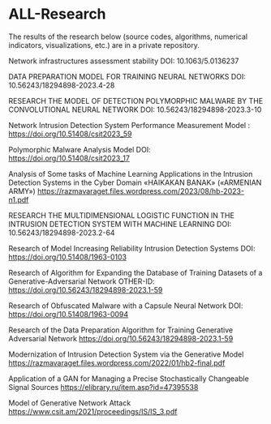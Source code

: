 # ALL-Research
The results of the research below (source codes, algorithms, numerical indicators, visualizations, etc.) are in a private repository.


Network infrastructures assessment stability
DOI: 10.1063/5.0136237 
 
DATA PREPARATION MODEL FOR TRAINING NEURAL NETWORKS
DOI: 10.56243/18294898-2023.4-28
 
RESEARCH THE MODEL OF DETECTION POLYMORPHIC MALWARE BY THE CONVOLUTIONAL NEURAL NETWORK
DOI: 10.56243/18294898-2023.3-10
 
Network Intrusion Detection System Performance Measurement Model
: https://doi.org/10.51408/csit2023_59
 
Polymorphic Malware Analysis Model
DOI: https://doi.org/10.51408/csit2023_17 

Analysis of Some tasks of Machine Learning Applications in the Intrusion Detection Systems in the Cyber Domain
«HAIKAKAN BANAK» («ARMENIAN ARMY»)
https://razmavaraget.files.wordpress.com/2023/08/hb-2023-n1.pdf 

RESEARCH THE MULTIDIMENSIONAL LOGISTIC FUNCTION IN THE INTRUSION DETECTION SYSTEM WITH MACHINE LEARNING
DOI: 10.56243/18294898-2023.2-64 

Research of Model Increasing Reliability Intrusion Detection Systems
DOI: https://doi.org/10.51408/1963-0103

Research of Algorithm for Expanding the Database of Training Datasets of a Generative-Adversarial Network
OTHER-ID: https://doi.org/10.56243/18294898-2023.1-59

Research of Obfuscated Malware with a Capsule Neural Network
DOI: https://doi.org/10.51408/1963-0094

Research of the Data Preparation Algorithm for Training Generative Adversarial Network
https://doi.org/10.56243/18294898-2023.1-59  

Modernization of Intrusion Detection System via the Generative Model
https://razmavaraget.files.wordpress.com/2022/01/hb2-final.pdf  

Application of a GAN for Managing a Precise Stochastically Changeable Signal Sources
https://elibrary.ru/item.asp?id=47395538  

Model of Generative Network Attack
https://www.csit.am/2021/proceedings/IS/IS_3.pdf     
 
